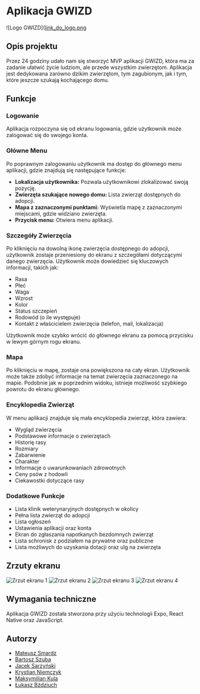 # Aplikacja GWIZD

![Logo GWIZD]([link_do_logo.png](https://i.imgur.com/1yskRmX.png)

## Opis projektu

Przez 24 godziny udało nam się stworzyć MVP aplikacji GWIZD, która ma za zadanie ułatwić życie ludziom, ale przede wszystkim zwierzętom. Aplikacja jest dedykowana zarówno dzikim zwierzętom, tym zagubionym, jak i tym, które jeszcze szukają kochającego domu.

## Funkcje

### Logowanie

Aplikacja rozpoczyna się od ekranu logowania, gdzie użytkownik może zalogować się do swojego konta.

### Główne Menu

Po poprawnym zalogowaniu użytkownik ma dostęp do głównego menu aplikacji, gdzie znajdują się następujące funkcje:

- **Lokalizacja użytkownika:** Pozwala użytkownikowi zlokalizować swoją pozycję.
- **Zwierzęta szukające nowego domu:** Lista zwierząt dostępnych do adopcji.
- **Mapa z zaznaczonymi punktami:** Wyświetla mapę z zaznaczonymi miejscami, gdzie widziano zwierzęta.
- **Przycisk menu:** Otwiera menu aplikacji.

### Szczegóły Zwierzęcia

Po kliknięciu na dowolną ikonę zwierzęcia dostępnego do adopcji, użytkownik zostaje przeniesiony do ekranu z szczegółami dotyczącymi danego zwierzęcia. Użytkownik może dowiedzieć się kluczowych informacji, takich jak:

- Rasa
- Płeć
- Waga
- Wzrost
- Kolor
- Status szczepień
- Rodowód (o ile występuje)
- Kontakt z właścicielem zwierzęcia (telefon, mail, lokalizacja)

Użytkownik może szybko wrócić do głównego ekranu za pomocą przycisku w lewym górnym rogu ekranu.

### Mapa

Po kliknięciu w mapę, zostaje ona powiększona na cały ekran. Użytkownik może także zdobyć informacje na temat zwierzęcia zaznaczonego na mapie. Podobnie jak w poprzednim widoku, istnieje możliwość szybkiego powrotu do ekranu głównego.

### Encyklopedia Zwierząt

W menu aplikacji znajduje się mała encyklopedia zwierząt, która zawiera:

- Wygląd zwierzęcia
- Podstawowe informacje o zwierzętach
- Historię rasy
- Rozmiary
- Zabarwienie
- Charakter
- Informacje o uwarunkowaniach zdrowotnych
- Ceny psów z hodowli
- Ciekawostki dotyczące rasy

### Dodatkowe Funkcje

- Lista klinik weterynaryjnych dostępnych w okolicy
- Pełna lista zwierząt do adopcji
- Lista ogłoszeń
- Ustawienia aplikacji oraz konta
- Ekran do zgłaszania napotkanych bezdomnych zwierząt
- Lista schronisk z podziałem na prywatne oraz publiczne
- Lista możliwych do uzyskania dotacji oraz ulg na zwierzęta

## Zrzuty ekranu

![Zrzut ekranu 1]([link_do_zrzutu_ekranu1.png](https://i.imgur.com/Jacu7Zc.png))
![Zrzut ekranu 2]([link_do_zrzutu_ekranu2.png](https://i.imgur.com/SmiOHyr.png))
![Zrzut ekranu 3]([link_do_zrzutu_ekranu3.png](https://i.imgur.com/KjivyHi.png))
![Zrzut ekranu 4]([link_do_zrzutu_ekranu4.png](https://i.imgur.com/YimQZ7q.png))

## Wymagania techniczne

Aplikacja GWIZD została stworzona przy użyciu technologii Expo, React Native oraz JavaScript.

## Autorzy

- [Mateusz Smardz](https://github.com/Nbaklub)
- [Bartosz Szuba](https://github.com/Bartosz456)
- [Jacek Sarzyński](https://github.com/Jacek2112)
- [Krystian Niemczyk](https://github.com/Qrinee)
- [Maksymilian Kula](https://github.com/Maquuu)
- [Łukasz Bździuch](https://github.com/szakulek)
